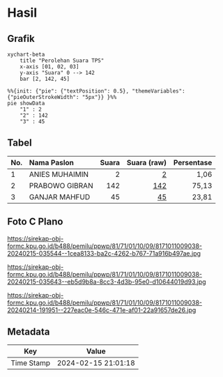 # Hasil

## Grafik

```mermaid
xychart-beta
    title "Perolehan Suara TPS"
    x-axis [01, 02, 03]
    y-axis "Suara" 0 --> 142
    bar [2, 142, 45]
```

```mermaid
%%{init: {"pie": {"textPosition": 0.5}, "themeVariables": {"pieOuterStrokeWidth": "5px"}} }%%
pie showData
    "1" : 2
    "2" : 142
    "3" : 45
```

## Tabel

| No. | Nama Paslon    | Suara | Suara (raw) | Persentase |
|:--- |:-------------- | -----:| -----------:| ----------:|
| 1   | ANIES MUHAIMIN | 2     | [2][p-1]    | 1,06       |
| 2   | PRABOWO GIBRAN | 142   | [142][p-2]  | 75,13      |
| 3   | GANJAR MAHFUD  | 45    | [45][p-3]   | 23,81      |


[p-1]: https://github.com/gigit-pemilu/pemilu-2024-81-maluku/blob/main/pilpres/hitung-suara/sub/81-maluku/sub/71-kota-ambon/sub/01-nusaniwe/sub/1009-kudamati/sub/038-tps/sub/paslon-1.txt
[p-2]: https://github.com/gigit-pemilu/pemilu-2024-81-maluku/blob/main/pilpres/hitung-suara/sub/81-maluku/sub/71-kota-ambon/sub/01-nusaniwe/sub/1009-kudamati/sub/038-tps/sub/paslon-2.txt
[p-3]: https://github.com/gigit-pemilu/pemilu-2024-81-maluku/blob/main/pilpres/hitung-suara/sub/81-maluku/sub/71-kota-ambon/sub/01-nusaniwe/sub/1009-kudamati/sub/038-tps/sub/paslon-3.txt

## Foto C Plano

https://sirekap-obj-formc.kpu.go.id/b488/pemilu/ppwp/81/71/01/10/09/8171011009038-20240215-035544--1cea8133-ba2c-4262-b767-71a916b497ae.jpg

https://sirekap-obj-formc.kpu.go.id/b488/pemilu/ppwp/81/71/01/10/09/8171011009038-20240215-035643--eb5d9b8a-8cc3-4d3b-95e0-d10644019d93.jpg

https://sirekap-obj-formc.kpu.go.id/b488/pemilu/ppwp/81/71/01/10/09/8171011009038-20240214-191951--227eac0e-546c-471e-af01-22a91657de26.jpg


## Metadata

| Key        | Value               |
| ---------- | ------------------- |
| Time Stamp | 2024-02-15 21:01:18 |



